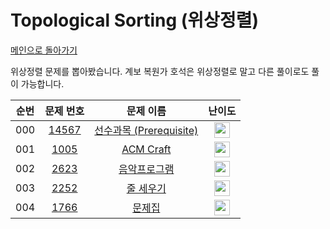 # Topological Sorting (위상정렬)

[메인으로 돌아가기](https://github.com/Alom-codingTest/codingTest-25-1)

위상정렬 문제를 뽑아봤습니다.
계보 복원가 호석은 위상정렬로 말고 다른 풀이로도 풀이 가능합니다.

| 순번  |                                   문제 번호                                   |                                          문제 이름                                          |                                        난이도                                         |
|:---:|:-------------------------------------------------------------------------:|:---------------------------------------------------------------------------------------:|:----------------------------------------------------------------------------------:|
| 000 | <a href="https://www.acmicpc.net/problem/14567" target="_blank">14567</a> | <a href="https://www.acmicpc.net/problem/14567" target="_blank">선수과목 (Prerequisite)</a> | <img height="25px" width="25px" src="https://static.solved.ac/tier_small/11.svg"/> ||
| 001 |  <a href="https://www.acmicpc.net/problem/1005" target="_blank">1005</a>  |      <a href="https://www.acmicpc.net/problem/1005" target="_blank">ACM Craft</a>       | <img height="25px" width="25px" src="https://static.solved.ac/tier_small/13.svg"/> ||
| 002 |  <a href="https://www.acmicpc.net/problem/2623" target="_blank">2623</a>  |        <a href="https://www.acmicpc.net/problem/2623" target="_blank">음악프로그램</a>        | <img height="25px" width="25px" src="https://static.solved.ac/tier_small/13.svg"/> ||
| 003 |  <a href="https://www.acmicpc.net/problem/2252" target="_blank">2252</a>  |        <a href="https://www.acmicpc.net/problem/2252" target="_blank">줄 세우기</a>         | <img height="25px" width="25px" src="https://static.solved.ac/tier_small/13.svg"/> ||
| 004 |  <a href="https://www.acmicpc.net/problem/1766" target="_blank">1766</a>  |         <a href="https://www.acmicpc.net/problem/1766" target="_blank">문제집</a>          | <img height="25px" width="25px" src="https://static.solved.ac/tier_small/14.svg"/> ||